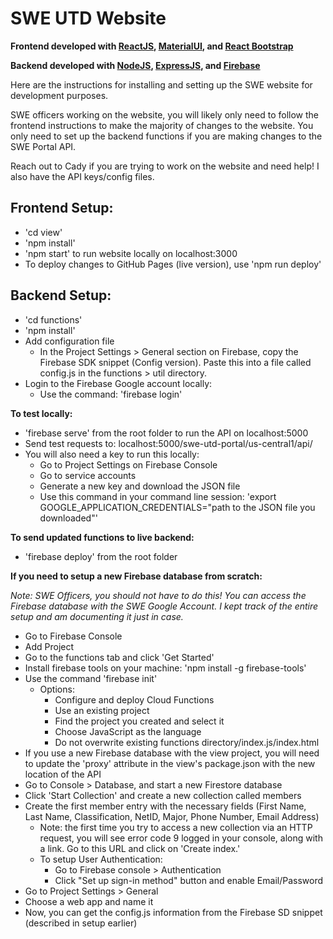 # SWE UTD Website

**Frontend developed with [ReactJS](https://reactjs.org/), [MaterialUI](https://material-ui.com/), and [React Bootstrap](https://react-bootstrap.github.io/)**

**Backend developed with [NodeJS](https://nodejs.org/en/), [ExpressJS](https://expressjs.com/), and [Firebase](https://firebase.google.com/)**

Here are the instructions for installing and setting up the SWE website for development purposes.

SWE officers working on the website, you will likely only need to follow the frontend instructions to make the majority of changes to the website. You only need to set up the backend functions if you are making changes to the SWE Portal API.

Reach out to Cady if you are trying to work on the website and need help! I also have the API keys/config files.

## Frontend Setup:

- 'cd view'
- 'npm install'
- 'npm start' to run website locally on localhost:3000
- To deploy changes to GitHub Pages (live version), use 'npm run deploy'

## Backend Setup:

- 'cd functions'
- 'npm install'
- Add configuration file
  - In the Project Settings > General section on Firebase, copy the Firebase SDK snippet (Config version). Paste this into a file called config.js in the functions > util directory.
- Login to the Firebase Google account locally:
  - Use the command: 'firebase login'

**To test locally:**

- 'firebase serve' from the root folder to run the API on localhost:5000
- Send test requests to: localhost:5000/swe-utd-portal/us-central1/api/
- You will also need a key to run this locally:
  - Go to Project Settings on Firebase Console
  - Go to service accounts
  - Generate a new key and download the JSON file
  - Use this command in your command line session: 'export GOOGLE_APPLICATION_CREDENTIALS="path to the JSON file you downloaded"'

**To send updated functions to live backend:**

- 'firebase deploy' from the root folder

**If you need to setup a new Firebase database from scratch:**

_Note: SWE Officers, you should not have to do this! You can access the Firebase database with the SWE Google Account. I kept track of the entire setup and am documenting it just in case._

- Go to Firebase Console
- Add Project
- Go to the functions tab and click 'Get Started'
- Install firebase tools on your machine: 'npm install -g firebase-tools'
- Use the command 'firebase init'
  - Options:
    - Configure and deploy Cloud Functions
    - Use an existing project
    - Find the project you created and select it
    - Choose JavaScript as the language
    - Do not overwrite existing functions directory/index.js/index.html
- If you use a new Firebase database with the view project, you will need to update the 'proxy' attribute in the view's package.json with the new location of the API
- Go to Console > Database, and start a new Firestore database
- Click 'Start Collection' and create a new collection called members
- Create the first member entry with the necessary fields (First Name, Last Name, Classification, NetID, Major, Phone Number, Email Address)
  - Note: the first time you try to access a new collection via an HTTP request, you will see error code 9 logged in your console, along with a link. Go to this URL and click on 'Create index.'
  - To setup User Authentication:
    - Go to Firebase console > Authentication
    - Click "Set up sign-in method" button and enable Email/Password
- Go to Project Settings > General
- Choose a web app and name it
- Now, you can get the config.js information from the Firebase SD snippet (described in setup earlier)

